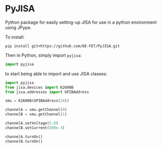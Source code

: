 # PyJISA
Python package for easily setting-up JISA for use in a python environment using JPype.

To install:

```
pip install git+https://github.com/OE-FET/PyJISA.git
```

Then in Python, simply import `pyjisa`:

```python
import pyjisa
```

to start being able to import and use JISA classes:

```python
import pyjisa
from jisa.devices import K2600B
from jisa.addresses import GPIBAddress

smu = K2600B(GPIBAddress(24))

channelA = smu.getChannel(0)
channelB = smu.getChannel(1)

channelA.setVoltage(5.0)
channelB.setCurrent(500e-3)

channelA.turnOn()
channelB.turnOn()

```

